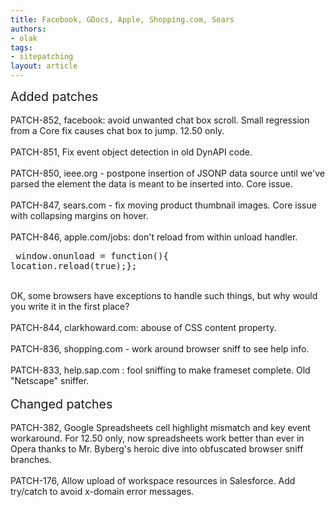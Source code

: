 ```yaml
---
title: Facebook, GDocs, Apple, Shopping.com, Sears
authors:
- olak
tags:
- sitepatching
layout: article
---
```

<span style="font-size: 140%">Added patches</span><br/><br/>PATCH-852, facebook: avoid unwanted chat box scroll. Small regression from a Core fix causes chat box to jump. 12.50 only.<br/><br/>PATCH-851, Fix event object detection in old DynAPI code.<br/><br/>PATCH-850, ieee.org - postpone insertion of JSONP data source until we&#39;ve parsed the element the data is meant to be inserted into. Core issue.<br/><br/>PATCH-847, sears.com - fix moving product thumbnail images. Core issue with collapsing margins on hover.<br/><br/>PATCH-846, apple.com/jobs: don&#39;t reload from within unload handler.<br/><pre>
window.onunload = function(){ location.reload(true);};
</pre><br/>OK, some browsers have exceptions to handle such things, but why would you write it in the first place?<br/><br/>PATCH-844, clarkhoward.com: abouse of CSS content property.<br/><br/>PATCH-836, shopping.com - work around browser sniff to see help info.<br/><br/>PATCH-833, help.sap.com : fool sniffing to make frameset complete. Old &quot;Netscape&quot; sniffer.<br/><br/><span style="font-size: 140%">Changed patches</span><br/><br/>PATCH-382, Google Spreadsheets cell highlight mismatch and key event workaround. For 12.50 only, now spreadsheets work better than ever in Opera thanks to Mr. Byberg&#39;s heroic dive into obfuscated browser sniff branches.<br/><br/>PATCH-176, Allow upload of workspace resources in Salesforce. Add try/catch to avoid x-domain error messages.
